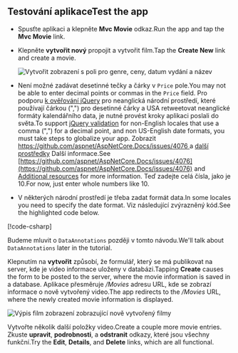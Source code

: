 
## <a name="test-the-app"></a><span data-ttu-id="71798-101">Testování aplikace</span><span class="sxs-lookup"><span data-stu-id="71798-101">Test the app</span></span>

* <span data-ttu-id="71798-102">Spusťte aplikaci a klepněte **Mvc Movie** odkaz.</span><span class="sxs-lookup"><span data-stu-id="71798-102">Run the app and tap the **Mvc Movie** link.</span></span>
* <span data-ttu-id="71798-103">Klepněte **vytvořit nový** propojit a vytvořit film.</span><span class="sxs-lookup"><span data-stu-id="71798-103">Tap the **Create New** link and create a movie.</span></span>

  ![Vytvořit zobrazení s poli pro genre, ceny, datum vydání a název](~/tutorials/first-mvc-app/adding-model/_static/movies.png)

* <span data-ttu-id="71798-105">Není možné zadávat desetinné tečky a čárky v `Price` pole.</span><span class="sxs-lookup"><span data-stu-id="71798-105">You may not be able to enter decimal points or commas in the `Price` field.</span></span> <span data-ttu-id="71798-106">Pro podporu [k ověřování jQuery](https://jqueryvalidation.org/) pro neanglická národní prostředí, které používají čárkou (",") pro desetinné čárky a USA retweetovat neanglické formáty kalendářního data, je nutné provést kroky aplikaci poslali do světa.</span><span class="sxs-lookup"><span data-stu-id="71798-106">To support [jQuery validation](https://jqueryvalidation.org/) for non-English locales that use a comma (",") for a decimal point, and non US-English date formats, you must take steps to globalize your app.</span></span> <span data-ttu-id="71798-107">Zobrazit [ https://github.com/aspnet/AspNetCore.Docs/issues/4076 ](https://github.com/aspnet/AspNetCore.Docs/issues/4076) a [další prostředky](#additional-resources) Další informace.</span><span class="sxs-lookup"><span data-stu-id="71798-107">See [https://github.com/aspnet/AspNetCore.Docs/issues/4076](https://github.com/aspnet/AspNetCore.Docs/issues/4076) and [Additional resources](#additional-resources) for more information.</span></span> <span data-ttu-id="71798-108">Teď zadejte celá čísla, jako je 10.</span><span class="sxs-lookup"><span data-stu-id="71798-108">For now, just enter whole numbers like 10.</span></span>

<a name="displayformatdatelocal"></a>

* <span data-ttu-id="71798-109">V některých národní prostředí je třeba zadat formát data.</span><span class="sxs-lookup"><span data-stu-id="71798-109">In some locales you need to specify the date format.</span></span> <span data-ttu-id="71798-110">Viz následující zvýrazněný kód.</span><span class="sxs-lookup"><span data-stu-id="71798-110">See the highlighted code below.</span></span>

[!code-csharp[](~/tutorials/first-mvc-app/start-mvc/sample/MvcMovie/Models/MovieDateFormat.cs?name=snippet_1&highlight=2,10)]

<span data-ttu-id="71798-111">Budeme mluvit o `DataAnnotations` později v tomto návodu.</span><span class="sxs-lookup"><span data-stu-id="71798-111">We'll talk about `DataAnnotations` later in the tutorial.</span></span>

<span data-ttu-id="71798-112">Klepnutím na **vytvořit** způsobí, že formulář, který se má publikovat na server, kde je video informace uloženy v databázi.</span><span class="sxs-lookup"><span data-stu-id="71798-112">Tapping **Create** causes the form to be posted to the server, where the movie information is saved in a database.</span></span> <span data-ttu-id="71798-113">Aplikace přesměruje */Movies* adresu URL, kde se zobrazí informace o nově vytvořený video.</span><span class="sxs-lookup"><span data-stu-id="71798-113">The app redirects to the */Movies* URL, where the newly created movie information is displayed.</span></span>

![Výpis film zobrazení zobrazující nově vytvořený filmy](~/tutorials/first-mvc-app/adding-model/_static/h.png)

<span data-ttu-id="71798-115">Vytvořte několik další položky video.</span><span class="sxs-lookup"><span data-stu-id="71798-115">Create a couple more movie entries.</span></span> <span data-ttu-id="71798-116">Zkuste **upravit**, **podrobnosti**, a **odstranit** odkazy, které jsou všechny funkční.</span><span class="sxs-lookup"><span data-stu-id="71798-116">Try the **Edit**, **Details**, and **Delete** links, which are all functional.</span></span>
